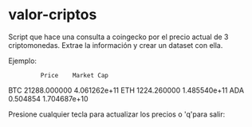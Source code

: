 # valor-criptos
Script que hace una consulta a coingecko por el precio actual de 3 criptomonedas. Extrae la información y crear un dataset con ella.

Ejemplo:

             Price    Market Cap
BTC  21288.000000  4.061262e+11
ETH   1224.260000  1.485540e+11
ADA      0.504854  1.704687e+10

Presione cualquier tecla para actualizar los precios o 'q'para salir: 
